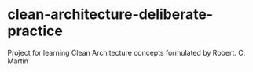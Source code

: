 # clean-architecture-deliberate-practice
Project for learning Clean Architecture concepts formulated by Robert. C. Martin
